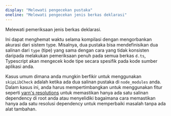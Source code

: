 ```yaml
---
display: "Melewati pengecekan pustaka"
oneline: "Melewati pengecekan jenis berkas deklarasi"
---
```


Melewati pemeriksaan jenis berkas deklarasi.

Ini dapat menghemat waktu selama kompilasi dengan mengorbankan akurasi dari sistem type. Misalnya, dua pustaka bisa mendefinisikan dua salinan dari `type` (tipe) yang sama dengan cara yang tidak konsisten daripada melakukan pemeriksaan penuh pada semua berkas `d.ts`, Typescript akan mengecek kode tipe secara spesifik pada kode sumber aplikasi anda.

Kasus umum dimana anda mungkin berfikir untuk menggunakan `skipLibCheck` adalah ketika ada dua salinan pustaka di `node_modules` anda. Dalam kasus ini, anda harus mempertimbangkan untuk menggunakan fitur seperti [yarn's resolutions](https://yarnpkg.com/lang/en/docs/selective-version-resolutions/) untuk memastikan hanya ada satu salinan dependency di root anda atau menyelidiki bagaimana cara memastikan hanya ada satu resolusi dependency untuk memperbaiki masalah tanpa ada alat tambahan.
